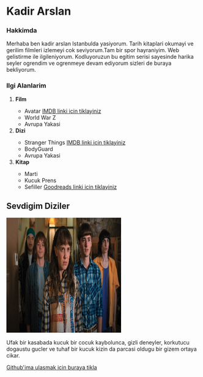 <h1>Kadir Arslan</h1>

<h3>Hakkimda</h3>

<p>Merhaba ben kadir arslan Istanbulda yasiyorum. Tarih kitaplari okumayi ve gerilim filmleri izlemeyi cok seviyorum.Tam bir spor hayraniyim. Web gelistirme ile ilgileniyorum. Kodluyoruzun bu egitim serisi sayesinde harika seyler ogrendim ve ogrenmeye devam ediyorum sizleri de buraya bekliyorum. </p>

<h3>Ilgi Alanlarim</h3>

<ol>
    <li><strong>Film</strong></li>
    <ul>
        <li>Avatar <a href="https://www.imdb.com/title/tt0499549/" target="_blank">
            IMDB linki icin tiklayiniz</a>
        </li>
        <li>World War Z </li>
        <li>Avrupa Yakasi</li>
    </ul>
    <li><strong>Dizi</strong></li>
    <ul>
        <li>Stranger Things <a href="https://www.imdb.com/title/tt4574334/" target="_blank">
            IMDB linki icin tiklayiniz</a>
        </li>
        <li>BodyGuard</li>
        <li>Avrupa Yakasi</li>
    </ul>
    <li><Strong>Kitap</Strong></li>
    <ul>
        <li>Marti</li>
        <li>Kucuk Prens</li>
        <li>Sefiller <a href="https://www.goodreads.com/book/show/42844947-sefiller" target="_blank" >
            Goodreads linki icin tiklayiniz </a>
        </li>
    </ul>
</ol>

<h2>Sevdigim Diziler</h2>

<img width="300" height="300" src="images/909701-788291991.jpeg" alt="Stranger Things">

<p>
    Ufak bir kasabada kucuk bir cocuk kaybolunca, gizli deneyler, korkutucu dogaustu gucler ve tuhaf bir kucuk kizin da parcasi oldugu bir gizem ortaya cikar.
</p>

<a href="https://github.com/Kadirarslan13" target="_blank" >
    Github'ima ulasmak icin buraya tikla
</a>